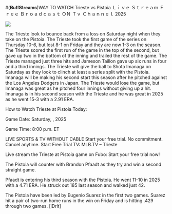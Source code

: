 #(𝐁𝐮𝐟𝐟𝐒𝐭𝐫𝐞𝐚𝐦𝐬)WAY TO WATCH Trieste vs Pistoia Ｌｉｖｅ Ｓｔｒｅａｍ Ｆｒｅｅ Ｂｒｏａｄｃａｓｔ ＯＮ Ｔｖ Ｃｈａｎｎｅｌ  2025  
  
  
[![](https://i.imgur.com/qSNzIqt.png)](https://movie.rssnews.media/xUSGEiqwO.php)  
  
The Trieste look to bounce back from a loss on Saturday night when they take on the Pistoia. The Trieste took the first game of the series on Thursday 10-6, but lost 8-1 on Friday and they are now 1-3 on the season. The Trieste scored the first run of the game in the top of the second, but gave up two in the bottom of the inning and trailed the rest of the game. The Trieste managed just three hits and Jameson Taillon gave up six runs in four and a third innings. The Trieste will give the ball to Shota Imanaga on Saturday as they look to clinch at least a series split with the Pistoia. Imanaga will be making his second start this season after he pitched against the Los Angeles Dodgers in Japan. The Trieste would lose the game, but Imanaga was great as he pitched four innings without giving up a hit. Imanaga is in his second season with the Trieste and he was great in 2025 as he went 15-3 with a 2.91 ERA.

How to Watch Trieste at Pistoia Today:

Game Date: Saturday, , 2025

Game Time: 8:00 p.m. ET

LIVE SPORTS & TV WITHOUT CABLE
Start your free trial. No commitment. Cancel anytime.
Start Free Trial
TV: MLB.TV – Trieste

Live stream the Trieste at Pistoia game on Fubo: Start your free trial now!

The Pistoia will counter with Brandon Pfaadt as they try and win a second straight game.

Pfaadt is entering his third season with the Pistoia. He went 11-10 in 2025 with a 4.71 ERA. He struck out 185 last season and walked just 42.

The Pistoia have been led by Eugenio Suarez in the first two games. Suarez hit a pair of two-run home runs in the win on Friday and is hitting .429 through two games. [iDrlt]